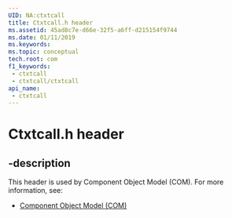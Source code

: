 ```yaml
---
UID: NA:ctxtcall
title: Ctxtcall.h header
ms.assetid: 45ad8c7e-d66e-32f5-a6ff-d215154f9744
ms.date: 01/11/2019
ms.keywords: 
ms.topic: conceptual
tech.root: com
f1_keywords:
 - ctxtcall
 - ctxtcall/ctxtcall
api_name:
 - ctxtcall
---
```


# Ctxtcall.h header


## -description

This header is used by Component Object Model (COM). For more information, see:

- [Component Object Model (COM)](../_com/index.md)

